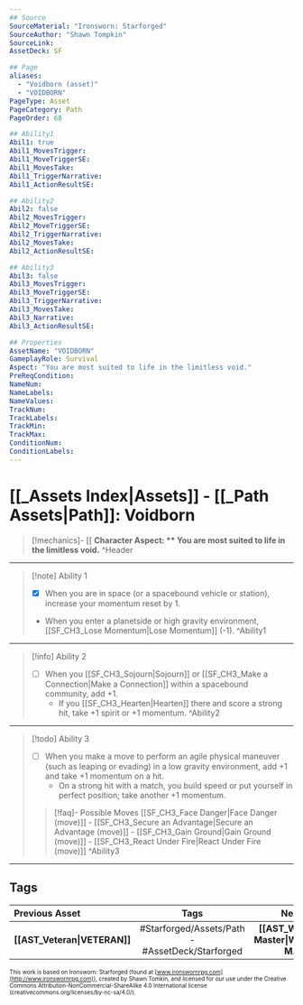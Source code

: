 ```yaml
---
## Source
SourceMaterial: "Ironsworn: Starforged"
SourceAuthor: "Shawn Tompkin"
SourceLink: 
AssetDeck: SF

## Page
aliases:
  - "Voidborn (asset)"
  - "VOIDBORN"
PageType: Asset
PageCategory: Path
PageOrder: 68

## Ability1
Abil1: true
Abil1_MovesTrigger:
Abil1_MoveTriggerSE:
Abil1_MovesTake:
Abil1_TriggerNarrative:
Abil1_ActionResultSE:

## Ability2
Abil2: false
Abil2_MovesTrigger:
Abil2_MoveTriggerSE:
Abil2_TriggerNarrative:
Abil2_MovesTake:
Abil2_ActionResultSE:

## Ability3
Abil3: false
Abil3_MovesTrigger:
Abil3_MoveTriggerSE:
Abil3_TriggerNarrative:
Abil3_MovesTake:
Abil3_Narrative:
Abil3_ActionResultSE:

## Properties
AssetName: "VOIDBORN"
GameplayRole: Survival
Aspect: "You are most suited to life in the limitless void."
PreReqCondition: 
NameNum:
NameLabels:
NameValues:
TrackNum:
TrackLabels:
TrackMin:
TrackMax:
ConditionNum:
ConditionLabels:
---
```

# [[_Assets Index|Assets]] - [[_Path Assets|Path]]: Voidborn
> [!mechanics]- [[
> **Character Aspect: ** You are most suited to life in the limitless void.** ^Header
___
> [!note] Ability 1
> - [x] When you are in space (or a spacebound vehicle or station), increase your momentum reset by 1. 
> - When you enter a planetside or high gravity environment, [[SF_CH3_Lose Momentum|Lose Momentum]] (-1). ^Ability1
___
> [!info] Ability 2
> - [ ] When you [[SF_CH3_Sojourn|Sojourn]] or [[SF_CH3_Make a Connection|Make a Connection]] within a spacebound community, add +1. 
> 	- If you [[SF_CH3_Hearten|Hearten]] there and score a strong hit, take +1 spirit or +1 momentum. ^Ability2
___
> [!todo] Ability 3
> - [ ] When you make a move to perform an agile physical maneuver (such as leaping or evading) in a low gravity environment, add +1 and take +1 momentum on a hit. 
> 	- On a strong hit with a match, you build speed or put yourself in perfect position; take another +1 momentum.
> > [!faq]- Possible Moves
> > [[SF_CH3_Face Danger|Face Danger (move)]] - [[SF_CH3_Secure an Advantage|Secure an Advantage (move)]] - [[SF_CH3_Gain Ground|Gain Ground (move)]] - [[SF_CH3_React Under Fire|React Under Fire (move)]] ^Ability3
___

## Tags
| Previous Asset | Tags | Next Asset |
| :--- | :---: | ---: |
| **[[AST_Veteran\|VETERAN]]** | #Starforged/Assets/Path - #AssetDeck/Starforged | **[[AST_Weapons Master\|WEAPON MASTER]]** |

<font size=-2>This work is based on Ironsworn: Starforged (found at [www.ironswornrpg.com](http://www.ironswornrpg.com)), created by Shawn Tomkin, and licensed for our use under the Creative Commons Attribution-NonCommercial-ShareAlike 4.0 International license  (creativecommons.org/licenses/by-nc-sa/4.0/).</font>